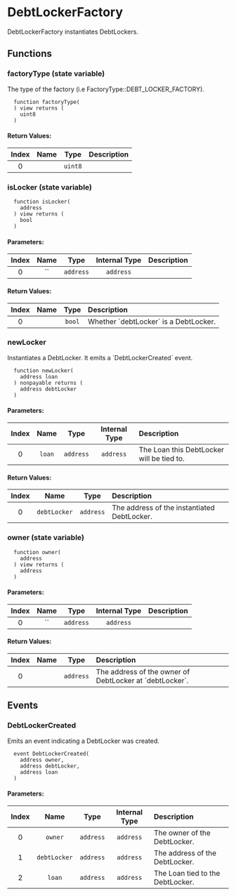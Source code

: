 # DebtLockerFactory

DebtLockerFactory instantiates DebtLockers.


## Functions

### factoryType (state variable)

The type of the factory (i.e FactoryType::DEBT_LOCKER_FACTORY).

```solidity
  function factoryType(
  ) view returns (
    uint8
  )
```



#### Return Values:
| Index | Name | Type | Description |
| :---: | :--: | :--: | :---------- |
| 0 |  | `uint8` | 


### isLocker (state variable)



```solidity
  function isLocker(
    address
  ) view returns (
    bool
  )
```

#### Parameters:
| Index | Name | Type | Internal Type | Description |
| :---: | :--: | :--: | :-----------: | :---------- |
| 0 | `` | `address` | `address` | 


#### Return Values:
| Index | Name | Type | Description |
| :---: | :--: | :--: | :---------- |
| 0 |  | `bool` | Whether &#x60;debtLocker&#x60; is a DebtLocker.


### newLocker 

Instantiates a DebtLocker. It emits a &#x60;DebtLockerCreated&#x60; event. 

```solidity
  function newLocker(
    address loan
  ) nonpayable returns (
    address debtLocker
  )
```

#### Parameters:
| Index | Name | Type | Internal Type | Description |
| :---: | :--: | :--: | :-----------: | :---------- |
| 0 | `loan` | `address` | `address` | The Loan this DebtLocker will be tied to.


#### Return Values:
| Index | Name | Type | Description |
| :---: | :--: | :--: | :---------- |
| 0 | `debtLocker` | `address` | The address of the instantiated DebtLocker.


### owner (state variable)



```solidity
  function owner(
    address
  ) view returns (
    address
  )
```

#### Parameters:
| Index | Name | Type | Internal Type | Description |
| :---: | :--: | :--: | :-----------: | :---------- |
| 0 | `` | `address` | `address` | 


#### Return Values:
| Index | Name | Type | Description |
| :---: | :--: | :--: | :---------- |
| 0 |  | `address` | The address of the owner of DebtLocker at &#x60;debtLocker&#x60;.



## Events

### DebtLockerCreated

Emits an event indicating a DebtLocker was created.
```solidity
  event DebtLockerCreated(
    address owner,
    address debtLocker,
    address loan
  )
```

#### Parameters:
| Index | Name | Type | Internal Type | Description |
| :---: | :--: | :--: | :-----------: | :---------- |
| 0 | `owner` | `address` | `address` | The owner of the DebtLocker.
| 1 | `debtLocker` | `address` | `address` | The address of the DebtLocker.
| 2 | `loan` | `address` | `address` | The Loan tied to the DebtLocker.

